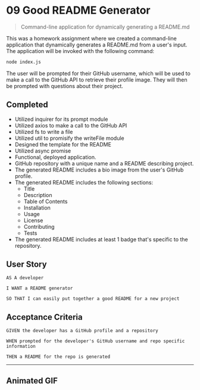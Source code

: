 # 09 Good README Generator
> Command-line application for dynamically generating a README.md

This was a homework assignment where we created a command-line application that dynamically generates a README.md from a user's input. The application will be invoked with the following command:

```sh
node index.js
```

The user will be prompted for their GitHub username, which will be used to make a call to the GitHub API to retrieve their profile image. They will then be prompted with questions about their project.

## Completed
* Utilized inquirer for its prompt module
* Utilized axios to make a call to the GitHub API
* Utilized fs to write a file
* Utilized util to promisify the writeFile module
* Designed the template for the README
* Utilized async promise
* Functional, deployed application.
* GitHub repository with a unique name and a README describing project.
* The generated README includes a bio image from the user's GitHub profile.
* The generated README includes the following sections: 
  * Title
  * Description
  * Table of Contents
  * Installation
  * Usage
  * License
  * Contributing
  * Tests
* The generated README includes at least 1 badge that's specific to the repository.


## User Story

```
AS A developer

I WANT a README generator

SO THAT I can easily put together a good README for a new project
```



## Acceptance Criteria

```
GIVEN the developer has a GitHub profile and a repository

WHEN prompted for the developer's GitHub username and repo specific information

THEN a README for the repo is generated
```
- - -

## Animated GIF
